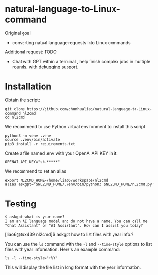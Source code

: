 # natural-language-to-Linux-command

Original goal
* converting natual language requests into Linux commands

Additional request: TODO
* Chat with GPT within a terminal , help finish complex jobs in multiple rounds, with debugging support.


# Installation

Obtain the script:

```
git clone https://github.com/chunhualiao/natural-language-to-Linux-command nl2cmd
cd nl2cmd
```

We recommend to use Python virtual environment to install this script

```
python3 -m venv .venv
source .venv/bin/activate
pip3 install -r requirements.txt
```

Create a file named .env with your OpenAI API KEY in it:
```
OPENAI_API_KEY="sk-*****"
```

We recommend to set an alias
```
export NL2CMD_HOME=/home/liao6/workspace/nl2cmd
alias askgpt='$NL2CMD_HOME/.venv/bin/python3 $NL2CMD_HOME/nl2cmd.py'
```

# Testing

```
$ askgpt what is your name?
I am an AI language model and do not have a name. You can call me "Chat Assistant" or "AI Assistant". How can I assist you today?
```

[liao6@tux439 nl2cmd]$ askgpt how to list files with year info.?

You can use the `ls` command with the `-l` and `--time-style` options to list files with year information. Here's an example command:

```
ls -l --time-style="+%Y" 
```

This will display the file list in long format with the year information.
